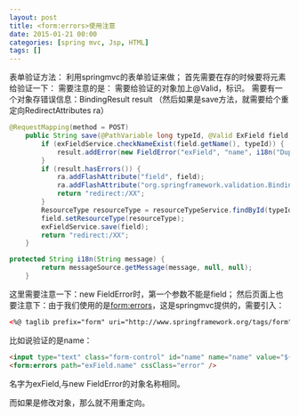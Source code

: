 ```yaml
---
layout: post
title: <form:errors>使用注意
date: 2015-01-21 00:00
categories: [spring mvc, Jsp, HTML]
tags: []
---
```

表单验证方法：
利用springmvc的表单验证来做；
首先需要在存的时候要将元素给验证一下：
需要注意的是：
需要给验证的对象加上@Valid，标识。
需要有一个对象存错误信息：BindingResult result
（然后如果是save方法，就需要给个重定向RedirectAttributes ra）


```java
@RequestMapping(method = POST)
    public String save(@PathVariable long typeId, @Valid ExField field, BindingResult result, RedirectAttributes ra) {
        if (exFieldService.checkNameExist(field.getName(), typeId)) {
            result.addError(new FieldError("exField", "name", i18n("Duplicate.field.name")));
        }
        if (result.hasErrors()) {
            ra.addFlashAttribute("field", field);
            ra.addFlashAttribute("org.springframework.validation.BindingResult.exField", result);
            return "redirect:/XX";
        }
        ResourceType resourceType = resourceTypeService.findById(typeId);
        field.setResourceType(resourceType);
        exFieldService.save(field);
        return "redirect:/XX";
    }

```



```java
protected String i18n(String message) {
        return messageSource.getMessage(message, null, null);
    }
```


这里需要注意一下：new FieldError时，第一个参数不能是field；
然后页面上也要注意下：由于我们使用的是<form:errors>，这是springmvc提供的，需要引入：


```html
<%@ taglib prefix="form" uri="http://www.springframework.org/tags/form"%>
```

比如说验证的是name：


```html
<input type="text" class="form-control" id="name" name="name" value="${field.name }">
<form:errors path="exField.name" cssClass="error" />
```
名字为exField,与new FieldError的对象名称相同。


而如果是修改对象，那么就不用重定向。

